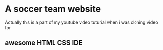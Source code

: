 # A soccer team website
Actually this is a part of my youtube video tuturial
when i was cloning video for
## awesome HTML CSS IDE
